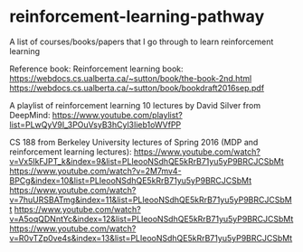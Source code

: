 # reinforcement-learning-pathway
A list of courses/books/papers that I go through to learn reinforcement learning

Reference book:
Reinforcement learning book:
https://webdocs.cs.ualberta.ca/~sutton/book/the-book-2nd.html
https://webdocs.cs.ualberta.ca/~sutton/book/bookdraft2016sep.pdf


A playlist of reinforcement learning 10 lectures by David Silver from DeepMind:
https://www.youtube.com/playlist?list=PLwQyV9I_3POuVsyB3hCyl3Iieb1oWVfPP


CS 188 from Berkeley University lectures of Spring 2016 (MDP and reinforcement learning lectures):
https://www.youtube.com/watch?v=Vx5IkFJPT_k&index=9&list=PLIeooNSdhQE5kRrB71yu5yP9BRCJCSbMt
https://www.youtube.com/watch?v=2M7mv4-BPCg&index=10&list=PLIeooNSdhQE5kRrB71yu5yP9BRCJCSbMt
https://www.youtube.com/watch?v=7huURSBATmg&index=11&list=PLIeooNSdhQE5kRrB71yu5yP9BRCJCSbMt
https://www.youtube.com/watch?v=A5oqQDNntYc&index=12&list=PLIeooNSdhQE5kRrB71yu5yP9BRCJCSbMt
https://www.youtube.com/watch?v=R0vTZp0ve4s&index=13&list=PLIeooNSdhQE5kRrB71yu5yP9BRCJCSbMt


